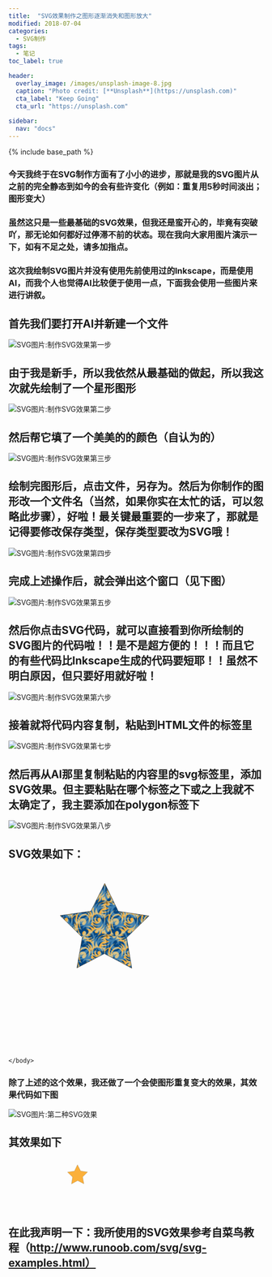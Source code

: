 ```yaml
---
title:  "SVG效果制作之图形逐渐消失和图形放大"
modified: 2018-07-04
categories: 
  - SVG制作
tags:
  - 笔记
toc_label: true

header:
  overlay_image: /images/unsplash-image-8.jpg
  caption: "Photo credit: [**Unsplash**](https://unsplash.com)"
  cta_label: "Keep Going"
  cta_url: "https://unsplash.com"
  
sidebar:
  nav: "docs"
---
```



{% include base_path %}

### 今天我终于在SVG制作方面有了小小的进步，那就是我的SVG图片从之前的完全静态到如今的会有些许变化（例如：重复用5秒时间淡出；图形变大）
### 虽然这只是一些最基础的SVG效果，但我还是蛮开心的，毕竟有突破吖，那无论如何都好过停滞不前的状态。现在我向大家用图片演示一下，如有不足之处，请多加指点。


### 这次我绘制SVG图片并没有使用先前使用过的Inkscape，而是使用AI，而我个人也觉得AI比较便于使用一点，下面我会使用一些图片来进行讲叙。


## 首先我们要打开AI并新建一个文件
![SVG图片:制作SVG效果第一步](https://gitee.com/NFUNM080/minimal-mistakes/raw/e6352437d33bd34186bda2a41e33f6a675db03e5/images/%E5%88%B6%E4%BD%9CSVG%E6%95%88%E6%9E%9C%E7%AC%AC%E4%B8%80%E6%AD%A5.svg)


## 由于我是新手，所以我依然从最基础的做起，所以我这次就先绘制了一个星形图形
![SVG图片:制作SVG效果第二步](https://gitee.com/NFUNM080/minimal-mistakes/raw/e6352437d33bd34186bda2a41e33f6a675db03e5/images/%E5%88%B6%E4%BD%9CSVG%E6%95%88%E6%9E%9C%E7%AC%AC%E4%BA%8C%E6%AD%A5.svg)


## 然后帮它填了一个美美的的颜色（自认为的）
![SVG图片:制作SVG效果第三步](https://gitee.com/NFUNM080/minimal-mistakes/raw/e6352437d33bd34186bda2a41e33f6a675db03e5/images/%E5%88%B6%E4%BD%9CSVG%E6%95%88%E6%9E%9C%E7%AC%AC%E4%B8%89%E6%AD%A5.svg)


## 绘制完图形后，点击文件，另存为。然后为你制作的图形改一个文件名（当然，如果你实在太忙的话，可以忽略此步骤），好啦！最关键最重要的一步来了，那就是记得要修改保存类型，保存类型要改为SVG哦！
![SVG图片:制作SVG效果第四步](https://gitee.com/NFUNM080/minimal-mistakes/raw/e6352437d33bd34186bda2a41e33f6a675db03e5/images/%E5%88%B6%E4%BD%9CSVG%E6%95%88%E6%9E%9C%E7%AC%AC%E5%9B%9B%E6%AD%A5.svg)


## 完成上述操作后，就会弹出这个窗口（见下图）
![SVG图片:制作SVG效果第五步](https://gitee.com/NFUNM080/minimal-mistakes/raw/e6352437d33bd34186bda2a41e33f6a675db03e5/images/%E5%88%B6%E4%BD%9CSVG%E6%95%88%E6%9E%9C%E7%AC%AC%E4%BA%94%E6%AD%A5.svg)

## 然后你点击SVG代码，就可以直接看到你所绘制的SVG图片的代码啦！！是不是超方便的！！！而且它的有些代码比Inkscape生成的代码要短耶！！虽然不明白原因，但只要好用就好啦！
![SVG图片:制作SVG效果第六步](https://gitee.com/NFUNM080/minimal-mistakes/raw/e6352437d33bd34186bda2a41e33f6a675db03e5/images/%E5%88%B6%E4%BD%9CSVG%E6%95%88%E6%9E%9C%E7%AC%AC%E5%85%AD%E6%AD%A5.svg)

## 接着就将代码内容复制，粘贴到HTML文件的<body>标签里
![SVG图片:制作SVG效果第七步](https://gitee.com/NFUNM080/minimal-mistakes/raw/e6352437d33bd34186bda2a41e33f6a675db03e5/images/%E5%88%B6%E4%BD%9CSVG%E6%95%88%E6%9E%9C%E7%AC%AC%E4%B8%83%E6%AD%A5.svg)

## 然后再从AI那里复制粘贴的内容里的svg标签里，添加SVG效果。但主要粘贴在哪个标签之下或之上我就不太确定了，我主要添加在polygon标签下
![SVG图片:制作SVG效果第八步](https://gitee.com/NFUNM080/minimal-mistakes/raw/8c0c495c14e45b45edc6769c57d20c05c5934b6b/images/%E5%88%B6%E4%BD%9CSVG%E6%95%88%E6%9E%9C%E7%AC%AC%E5%85%AB%E6%AD%A5.svg)

## SVG效果如下：

<html>
	<head>
		<meta charset="{CHARSET}">
		<title></title>
	</head>
	<body>
		<?xml version="1.0" encoding="utf-8"?>
<!-- Generator: Adobe Illustrator 22.0.0, SVG Export Plug-In . SVG Version: 6.00 Build 0)  -->
<svg version="1.1" id="图层_1" xmlns="http://www.w3.org/2000/svg" xmlns:xlink="http://www.w3.org/1999/xlink" x="0px" y="0px"
	 viewBox="0 0 841.9 595.3" style="enable-background:new 0 0 841.9 595.3;" xml:space="preserve">
<style type="text/css">
	.st0{fill:none;}
	.st1{fill:#00427E;}
	.st2{opacity:0.4;fill:#9DDCF9;}
	.st3{fill:url(#摇摆);stroke:#000000;stroke-miterlimit:10;}
</style>
<pattern  width="108.3" height="109.6" patternUnits="userSpaceOnUse" id="摇摆" viewBox="47.6 -219.3 108.3 109.6" style="overflow:visible;">
	<g>
		<rect x="47.6" y="-219.3" class="st0" width="108.3" height="109.6"/>
		<g>
			<path class="st1" d="M135-74.9c0-0.1,0.1-0.2,0.2-0.2c12.9-0.1,24.8-3.3,34-11.5c-8,5.6-22.9,7.5-31.5,3.6
				c-0.1,0-0.2-0.2-0.1-0.3c0-0.1,0.1-0.2,0.3-0.2c10.7,0.3,19.3-3,26-9c-6.9-0.4-12.6-4.7-12.6-9.8c0-0.1,0.1-0.2,0.2-0.2
				c0.1,0,0.2,0,0.3,0.1c1.1,2.5,4.7,3.8,8.6,2.9c4.2-1,7-4.2,6.3-7.2c-0.5-2-2.4-3.4-5-3.8c-0.1,0-0.2-0.1-0.2-0.3
				c0-0.1,0.1-0.2,0.2-0.2c1.1-0.1,2.2-0.1,3.3,0c6.5,0.6,11.5,4.6,11.9,9.2c4.7-0.5,8.9-3.2,10.4-6.8c0-0.1,0.2-0.2,0.3-0.2
				c0.1,0,0.2,0.1,0.2,0.2c0.4,4.8-1.3,7.8-5,10.9c5.4-2.1,11.4-2.2,17.3,0.5c0.1,0,0.2,0.2,0.1,0.3c0,0.1-0.1,0.2-0.2,0.2
				c-4.9,0.2-8.4,1.8-11.7,5.1c18.3-5.1,33.1,6.2,28,23.1c0,0.1-0.1,0.2-0.3,0.2c-0.1,0-0.2-0.1-0.2-0.2
				c-0.9-9.7-7.7-16.1-17.9-17.1c5.4,2.1,11,7,11.6,15.5c0,0.1-0.1,0.2-0.2,0.3c-0.1,0-0.2,0-0.3-0.1c-2.8-6.2-8.3-9.3-14.2-9.8
				c6.3,2.6,10.4,8.6,11.6,16.4c0,0.1-0.1,0.2-0.2,0.3c-0.1,0-0.2,0-0.3-0.1c-3.9-7.6-12.2-12.8-22.4-8.8
				c-10.6,4.1-15.3,16.4-16.3,25c0,0.1-0.1,0.2-0.2,0.2c-0.1,0-0.2-0.1-0.3-0.2c-3.7-15.7,3.6-31.9,16.6-38.8
				c-7.1,2-13.4,6.3-17,13.4c-8.3,1-14,3.9-16.9,9.2c-0.1,0.1-0.2,0.2-0.3,0.1c-0.1,0-0.2-0.1-0.2-0.3c0.2-2.1,0.9-6.3,4.1-8.3
				c-7,0-12.5-0.9-17.8-3C135.1-74.7,135-74.8,135-74.9z M164.5-21.5c-0.1-0.1-0.2-0.1-0.3,0c-0.1,0.1-0.1,0.2,0,0.3
				c1.6,2.8,0.1,6.8-3.1,6.8c-5.7,0-8.5-10.8-7.6-20.6c2.2,5.8,4,8.1,7.3,10.8c0.1,0.1,0.2,0.1,0.3,0c0.1-0.1,0.1-0.2,0.1-0.3
				c-4.9-9.1-5.9-16.1-5.9-24.1c1.5,6,3.2,9.3,8.1,14.4c0.1,0.1,0.2,0.1,0.3,0c0.1-0.1,0.1-0.2,0.1-0.3c-5.3-11.6-4.9-24.4-0.9-34.3
				c0-0.1,0-0.2-0.1-0.3c-0.1-0.1-0.2-0.1-0.3,0c-5.2,2.6-8.3,4.2-12.8,10.4c1.4,7.4,0.2,11-3.2,17.2c3.9-9.9,1.8-23.9-8.2-29.6
				c-0.1-0.1-0.2,0-0.3,0.1c-0.1,0.1-0.1,0.2,0,0.3c3.8,4,6.5,10.6,4.2,17.9c1.5-10.4-7.6-19.1-17.8-19.1c-9.6,0-16.2,7.5-15.6,14.9
				c0.5,7.4,5.4,11,9.7,12.5c0.1,0,0.2,0,0.3-0.1c0.1-0.1,0-0.2,0-0.3c-5.6-5.7-6.4-16.5,3.6-19.8c-5.9,5.1-3.7,16.8,5.7,17.7
				c0.1,0,0.2-0.1,0.3-0.2c0-0.1,0-0.2-0.1-0.3c-2-1.3-3.7-3.8-3.7-6.6c0-4.7,3.4-6.5,5.7-6.5c3.4,0,6.3,3.3,6.3,8.2
				c0,5.8-5.3,10.7-12,11.4c-6.6,0.7-12.8-2.2-15.8-6.5c-0.1-0.1-0.2-0.1-0.3-0.1s-0.2,0.2-0.1,0.3c3,11.7,16.8,16.9,26.9,9.5
				c-6.6,7.5-17,7.6-25.7-0.1c-0.1-0.1-0.2-0.1-0.3,0c-0.1,0.1-0.1,0.2-0.1,0.3c2.7,5.4,9.3,11.8,18.6,10.9
				c8.6-0.9,13.5-9,14.5-15.7c0.6,8.5-1.4,14.5-8.8,20.1c-0.1,0.1-0.1,0.2-0.1,0.3c0.1,0.1,0.2,0.2,0.3,0.1c6.8-2,12.2-5.4,15-12.5
				c0,6.2-2.1,12.4-7.5,16.5c-0.1,0.1-0.1,0.2-0.1,0.3s0.2,0.2,0.3,0.1c3.5-1,6.2-2.5,8.1-5.2c1.3,11.1,6.5,17.7,12.5,17.7
				c4.1,0,7.2-3,7.2-7.9C169.3-15.3,167.8-19.3,164.5-21.5z M263.7-113.1c-3.2-3.9-9.5-5.4-16.4-4c0.5-4.3-0.3-8.8-1.6-11.5
				c-0.1-0.1-0.2-0.2-0.3-0.1c-0.1,0-0.2,0.1-0.2,0.3c0.4,8.8-4.6,15.8-13.4,18.9c6.9-4.8,8.9-14.2,5.6-19.1
				c-0.1-0.1-0.2-0.1-0.3-0.1c-0.1,0-0.2,0.2-0.2,0.3c0.4,2.1-0.6,4.7-2.7,6.7c-2.9,2.8-6.8,3.5-8.8,1.4c-2-2-1.2-5.9,1.7-8.8
				c1.1-1,2.3-1.8,3.4-2.2c0.1,0,0.2-0.2,0.2-0.3c0-0.1-0.1-0.2-0.2-0.2c-6.4-0.6-10.8,3.3-13.5,7.9c-2.8,4.7-7.6,8.4-13.2,7.7
				c-0.1,0-0.2,0.1-0.3,0.2c0,0.1,0,0.2,0.1,0.3c2.8,1.7,5.9,2.4,9.9,1.1c-5.8,4.9-14,7.7-21.8,5.2c-0.1,0-0.2,0-0.3,0.1
				c-0.1,0.1-0.1,0.2,0,0.3c5.9,6.6,17.7,6.7,25.1,1.4c-3,4.3-7.1,7.5-14.3,8.5c-0.1,0-0.2,0.1-0.2,0.2c0,0.1,0.1,0.2,0.2,0.3
				c8.3,3.1,16.6,0,23.4-8.2c-3,6.4-7.9,11.5-14.8,14c-0.1,0-0.2,0.2-0.2,0.3c0,0.1,0.1,0.2,0.2,0.2c3.9,0.1,7.5-0.9,12.3-3.6
				c-3.5,5.7-2.7,15.6,2.4,22.3c0.1,0.1,0.2,0.1,0.3,0.1c0.1,0,0.2-0.2,0.1-0.3c-1.2-7.2,1.3-15.3,5.6-19.6
				c-2.2,7.6,0,14.6,5.9,19.6c0.1,0.1,0.2,0.1,0.3,0c0.1,0,0.1-0.1,0.2-0.2c1.2-9.4,11.8-19,20.6-19.8c0.1,0,0.2-0.1,0.2-0.2
				c0-0.1-0.1-0.2-0.2-0.3c-4.3-1-8.7-0.5-12.4,1c2.7-2.9,5.9-5.1,9.6-6.2c0.1,0,0.2-0.2,0.2-0.3c0-0.1-0.1-0.2-0.2-0.2
				c-4.5-0.3-8.9,1-12.7,3.5c4.4-6.6,11-11.5,19.4-13.5c0.1,0,0.2-0.1,0.2-0.3c0-0.1-0.1-0.2-0.2-0.2c-11.9-1.3-21.7,3.3-28.2,11.9
				c1.6-4.9,6.4-9.8,12.9-12.6c5.8-2.5,11.8-2.9,16.4-1.5c0.1,0,0.2,0,0.3-0.1C263.8-112.9,263.8-113,263.7-113.1z M210.8-37.5
				c4.8-10.5,4.5-18.7,0.6-29.1c0-0.1-0.2-0.2-0.3-0.2c-0.1,0-0.2,0.1-0.2,0.3c0.6,12.6-2.8,21.7-10.3,27.8
				c8.3-9.9,4.4-29.6-8.8-29.6c-9.6,0-17.5,8-19.5,17.5c0,0.1,0,0.2,0.2,0.3c0.1,0,0.2,0,0.3-0.1c2.8-4.8,7.4-7.9,12.5-7.9
				c8.1,0,10.5,6.5,10.5,11c0,6.2-4.9,11.3-8.7,11.3c-3.4,0-5-2.8-5-4.9c0-3.9,3-7.2,6.4-8.2c0.1,0,0.2-0.2,0.2-0.3
				c0-0.1-0.1-0.2-0.3-0.2c-4.1,0-7.6,1.9-9.6,5.6c-0.3-2.9-0.3-4.7,0.6-7.7c0-0.1,0-0.2-0.1-0.3c-0.1-0.1-0.2,0-0.3,0.1
				c-7.4,9.4-3.8,25.6,2,32.4c-5.5-4-10.4-12.6-10.3-24.4c0-0.1-0.1-0.2-0.2-0.3c-0.1,0-0.2,0-0.3,0.2c-4.1,10.3-1.9,29.2,9.3,39.9
				c-2.9,0.4-5.9,0.3-9.1-0.7c-0.1,0-0.2,0-0.3,0.1c-0.1,0.1,0,0.2,0.1,0.3c4.1,3.5,9.8,4.5,15.3,4.5c-4.7-5.5-3.1-16.6,4.4-16.6
				c5.3,0,7.8,8.3,3.6,12.8c-0.1,0.1-0.1,0.2,0,0.3c0.1,0.1,0.2,0.1,0.3,0.1c4.8-1.7,9.9-5.8,9.9-11c0-5-4.8-9.4-11.8-9.1
				c8.8-2.5,18.1,0.3,22.9,6.3c0.1,0.1,0.2,0.1,0.3,0.1c0.1-0.1,0.2-0.2,0.1-0.3c-2.8-10.7-12-15.2-23.4-13.7
				c9.3-3.8,23.3-0.5,29.4,7.3c0.1,0.1,0.2,0.1,0.3,0.1c0.1-0.1,0.2-0.2,0.1-0.3C220.1-30.6,216.6-35.6,210.8-37.5z"/>
			<path class="st2" d="M237.2-56.8c0,0.1-0.1,0.2-0.2,0.2c-12.9,0.1-24.8,3.3-34,11.5c8-5.6,22.9-7.5,31.5-3.6
				c0.1,0.1,0.2,0.2,0.1,0.3c0,0.1-0.1,0.2-0.3,0.2c-10.7-0.3-19.3,3-26,9c6.9,0.4,12.6,4.7,12.6,9.8c0,0.1-0.1,0.2-0.2,0.2
				c-0.1,0-0.2,0-0.3-0.1c-1.1-2.5-4.7-3.8-8.6-2.9c-4.2,1-7,4.2-6.3,7.2c0.5,2,2.4,3.4,5,3.8c0.1,0,0.2,0.1,0.2,0.3
				c0,0.1-0.1,0.2-0.2,0.2c-1.1,0.1-2.2,0.1-3.3,0c-6.5-0.6-11.5-4.6-11.9-9.2c-4.7,0.5-8.9,3.2-10.4,6.8c0,0.1-0.2,0.2-0.3,0.2
				c-0.1,0-0.2-0.1-0.2-0.2c-0.4-4.8,1.3-7.8,5-10.9c-5.4,2.1-11.4,2.2-17.3-0.5c-0.1-0.1-0.2-0.2-0.1-0.3c0-0.1,0.1-0.2,0.2-0.2
				c4.9-0.2,8.4-1.8,11.7-5.1c-18.3,5.1-33.1-6.2-28-23.1c0-0.1,0.1-0.2,0.3-0.2c0.1,0,0.2,0.1,0.2,0.2c0.9,9.7,7.7,16.1,17.9,17.1
				c-5.4-2.1-11-7-11.6-15.5c0-0.1,0.1-0.2,0.2-0.3c0.1,0,0.2,0,0.3,0.1c2.8,6.2,8.3,9.3,14.2,9.8c-6.3-2.6-10.4-8.6-11.6-16.4
				c0-0.1,0.1-0.2,0.2-0.3c0.1,0,0.2,0,0.3,0.1c3.9,7.6,12.2,12.8,22.4,8.8c10.6-4.1,15.3-16.4,16.3-25c0-0.1,0.1-0.2,0.2-0.2
				c0.1,0,0.2,0.1,0.3,0.2c3.7,15.7-3.6,31.9-16.6,38.8c7.1-2,13.4-6.3,17-13.4c8.3-1,14-3.9,16.9-9.2c0.1-0.1,0.2-0.2,0.3-0.1
				c0.1,0,0.2,0.1,0.2,0.3c-0.2,2.1-0.9,6.3-4.1,8.3c7,0,12.5,0.9,17.8,3C237.2-57,237.3-56.9,237.2-56.8z M207.7-110.3
				c0.1,0.1,0.2,0.1,0.3,0c0.1-0.1,0.1-0.2,0-0.3c-1.6-2.8-0.1-6.8,3.1-6.8c5.7,0,8.5,10.8,7.6,20.6c-2.2-5.8-4-8.1-7.3-10.8
				c-0.1-0.1-0.2-0.1-0.3,0c-0.1,0.1-0.1,0.2-0.1,0.3c4.9,9.1,5.9,16.1,5.9,24.1c-1.5-6-3.2-9.3-8.1-14.4c-0.1-0.1-0.2-0.1-0.3,0
				c-0.1,0.1-0.1,0.2-0.1,0.3c5.3,11.6,4.9,24.4,0.9,34.3c0,0.1,0,0.2,0.1,0.3c0.1,0.1,0.2,0.1,0.3,0c5.2-2.6,8.3-4.2,12.8-10.4
				c-1.4-7.4-0.2-11,3.2-17.2c-3.9,9.9-1.8,23.9,8.2,29.6c0.1,0.1,0.2,0,0.3-0.1c0.1-0.1,0.1-0.2,0-0.3c-3.8-4-6.5-10.6-4.2-17.9
				c-1.5,10.4,7.6,19.1,17.8,19.1c9.6,0,16.2-7.5,15.6-14.9c-0.5-7.4-5.4-11-9.7-12.5c-0.1,0-0.2,0-0.3,0.1c-0.1,0.1-0.1,0.2,0,0.3
				c5.6,5.7,6.4,16.5-3.6,19.8c5.9-5.1,3.7-16.8-5.7-17.7c-0.1,0-0.2,0.1-0.3,0.2c0,0.1,0,0.2,0.1,0.3c2,1.3,3.7,3.8,3.7,6.6
				c0,4.7-3.4,6.5-5.7,6.5c-3.4,0-6.3-3.3-6.3-8.2c0-5.8,5.3-10.7,12-11.4c6.6-0.7,12.8,2.2,15.8,6.5c0.1,0.1,0.2,0.1,0.3,0.1
				c0.1-0.1,0.2-0.2,0.1-0.3c-3-11.7-16.8-16.9-26.9-9.5c6.6-7.5,17-7.6,25.7,0.1c0.1,0.1,0.2,0.1,0.3,0c0.1-0.1,0.1-0.2,0.1-0.3
				c-2.7-5.4-9.3-11.8-18.6-10.9c-8.6,0.9-13.5,9-14.5,15.7c-0.6-8.5,1.4-14.5,8.8-20.1c0.1-0.1,0.1-0.2,0.1-0.3
				c-0.1-0.1-0.2-0.2-0.3-0.1c-6.8,2-12.2,5.4-15,12.5c0-6.2,2.1-12.4,7.5-16.5c0.1-0.1,0.1-0.2,0.1-0.3c-0.1-0.1-0.2-0.2-0.3-0.1
				c-3.5,1-6.2,2.5-8.1,5.2c-1.3-11.1-6.5-17.7-12.5-17.7c-4.1,0-7.2,3-7.2,7.9C202.9-116.5,204.4-112.5,207.7-110.3z M108.5-18.7
				c3.2,3.9,9.5,5.4,16.4,4c-0.5,4.3,0.3,8.8,1.6,11.5c0.1,0.1,0.2,0.2,0.3,0.1c0.1,0,0.2-0.1,0.2-0.3c-0.4-8.8,4.6-15.8,13.4-18.9
				c-6.9,4.8-8.9,14.2-5.6,19.1c0.1,0.1,0.2,0.1,0.3,0.1c0.1,0,0.2-0.2,0.2-0.3c-0.4-2.1,0.6-4.7,2.7-6.7c2.9-2.8,6.8-3.5,8.8-1.4
				c2,2,1.2,5.9-1.7,8.8c-1.1,1-2.3,1.8-3.4,2.2c-0.1,0-0.2,0.2-0.2,0.3c0,0.1,0.1,0.2,0.2,0.2c6.4,0.6,10.8-3.3,13.5-7.9
				c2.8-4.7,7.6-8.4,13.2-7.7c0.1,0,0.2-0.1,0.3-0.2c0-0.1,0-0.2-0.1-0.3c-2.8-1.7-5.9-2.4-9.9-1.1c5.8-4.9,14-7.7,21.8-5.2
				c0.1,0,0.2,0,0.3-0.1c0.1-0.1,0.1-0.2,0-0.3c-5.9-6.6-17.7-6.7-25.1-1.4c3-4.3,7.1-7.5,14.3-8.5c0.1,0,0.2-0.1,0.2-0.2
				c0-0.1-0.1-0.2-0.2-0.3c-8.3-3.1-16.6,0-23.4,8.2c3-6.4,7.9-11.5,14.8-14c0.1,0,0.2-0.2,0.2-0.3c0-0.1-0.1-0.2-0.2-0.2
				c-3.9-0.1-7.5,0.9-12.3,3.6c3.5-5.7,2.7-15.6-2.4-22.3c-0.1-0.1-0.2-0.1-0.3-0.1c-0.1,0-0.2,0.2-0.1,0.3
				c1.2,7.2-1.3,15.3-5.6,19.6c2.2-7.6,0-14.6-5.9-19.6c-0.1-0.1-0.2-0.1-0.3,0c-0.1,0-0.1,0.1-0.2,0.2c-1.2,9.4-11.8,19-20.6,19.8
				c-0.1,0-0.2,0.1-0.2,0.2c0,0.1,0.1,0.2,0.2,0.3c4.3,1,8.7,0.5,12.4-1c-2.7,2.9-5.9,5.1-9.6,6.2c-0.1,0-0.2,0.2-0.2,0.3
				c0,0.1,0.1,0.2,0.2,0.2c4.5,0.3,8.9-1,12.7-3.5c-4.4,6.6-11,11.5-19.4,13.5c-0.1,0-0.2,0.1-0.2,0.3c0,0.1,0.1,0.2,0.2,0.2
				c11.9,1.3,21.7-3.3,28.2-11.9c-1.6,4.9-6.4,9.8-12.9,12.6c-5.8,2.5-11.8,2.9-16.4,1.5c-0.1,0-0.2,0-0.3,0.1
				C108.4-18.9,108.4-18.7,108.5-18.7z M161.4-94.2c-4.8,10.5-4.5,18.7-0.6,29.1c0,0.1,0.2,0.2,0.3,0.2c0.1,0,0.2-0.1,0.2-0.3
				c-0.6-12.6,2.8-21.7,10.3-27.8c-8.3,9.9-4.4,29.6,8.8,29.6c9.6,0,17.5-8,19.5-17.5c0-0.1,0-0.2-0.2-0.3c-0.1,0-0.2,0-0.3,0.1
				c-2.8,4.8-7.4,7.9-12.5,7.9c-8.1,0-10.5-6.5-10.5-11c0-6.2,4.9-11.3,8.7-11.3c3.4,0,5,2.8,5,4.9c0,3.9-3,7.2-6.4,8.2
				c-0.1,0-0.2,0.2-0.2,0.3c0,0.1,0.1,0.2,0.3,0.2c4.1,0,7.6-1.9,9.6-5.6c0.3,2.9,0.3,4.7-0.6,7.7c0,0.1,0,0.2,0.1,0.3
				c0.1,0.1,0.2,0,0.3-0.1c7.4-9.4,3.8-25.6-2-32.4c5.5,4,10.4,12.6,10.3,24.4c0,0.1,0.1,0.2,0.2,0.3c0.1,0,0.2,0,0.3-0.2
				c4.1-10.3,1.9-29.2-9.3-39.9c2.9-0.4,5.9-0.3,9.1,0.7c0.1,0,0.2,0,0.3-0.1c0.1-0.1,0-0.2-0.1-0.3c-4.1-3.5-9.8-4.5-15.3-4.5
				c4.7,5.5,3.1,16.6-4.4,16.6c-5.4,0-7.8-8.3-3.6-12.8c0.1-0.1,0.1-0.2,0-0.3c-0.1-0.1-0.2-0.1-0.3-0.1c-4.8,1.7-9.9,5.8-9.9,11
				c0,5,4.8,9.4,11.8,9.1c-8.8,2.5-18.1-0.3-22.9-6.3c-0.1-0.1-0.2-0.1-0.3-0.1c-0.1,0.1-0.2,0.2-0.1,0.3
				c2.8,10.7,12,15.2,23.4,13.7c-9.3,3.8-23.3,0.5-29.4-7.3c-0.1-0.1-0.2-0.1-0.3-0.1c-0.1,0-0.2,0.2-0.1,0.3
				C152.2-101.1,155.7-96.2,161.4-94.2z"/>
		</g>
		<g>
			<path class="st1" d="M26.7-74.9c0-0.1,0.1-0.2,0.2-0.2c12.9-0.1,24.8-3.3,34-11.5c-8,5.6-22.9,7.5-31.5,3.6
				c-0.1,0-0.2-0.2-0.1-0.3c0-0.1,0.1-0.2,0.3-0.2c10.7,0.3,19.3-3,26-9c-6.9-0.4-12.6-4.7-12.6-9.8c0-0.1,0.1-0.2,0.2-0.2
				c0.1,0,0.2,0,0.3,0.1c1.1,2.5,4.7,3.8,8.6,2.9c4.2-1,7-4.2,6.3-7.2c-0.5-2-2.4-3.4-5-3.8c-0.1,0-0.2-0.1-0.2-0.3
				c0-0.1,0.1-0.2,0.2-0.2c1.1-0.1,2.2-0.1,3.3,0c6.5,0.6,11.5,4.6,11.9,9.2c4.7-0.5,8.9-3.2,10.4-6.8c0-0.1,0.2-0.2,0.3-0.2
				c0.1,0,0.2,0.1,0.2,0.2c0.4,4.8-1.3,7.8-5,10.9c5.4-2.1,11.4-2.2,17.3,0.5c0.1,0,0.2,0.2,0.1,0.3c0,0.1-0.1,0.2-0.2,0.2
				c-4.9,0.2-8.4,1.8-11.7,5.1c18.3-5.1,33.1,6.2,28,23.1c0,0.1-0.1,0.2-0.3,0.2c-0.1,0-0.2-0.1-0.2-0.2
				c-0.9-9.7-7.7-16.1-17.9-17.1c5.4,2.1,11,7,11.6,15.5c0,0.1-0.1,0.2-0.2,0.3c-0.1,0-0.2,0-0.3-0.1c-2.8-6.2-8.3-9.3-14.2-9.8
				c6.3,2.6,10.4,8.6,11.6,16.4c0,0.1-0.1,0.2-0.2,0.3c-0.1,0-0.2,0-0.3-0.1c-3.9-7.6-12.2-12.8-22.4-8.8C64.5-68,59.8-55.7,58.8-47
				c0,0.1-0.1,0.2-0.2,0.2c-0.1,0-0.2-0.1-0.3-0.2c-3.7-15.7,3.6-31.9,16.6-38.8c-7.1,2-13.4,6.3-17,13.4c-8.3,1-14,3.9-16.9,9.2
				c-0.1,0.1-0.2,0.2-0.3,0.1c-0.1,0-0.2-0.1-0.2-0.3c0.2-2.1,0.9-6.3,4.1-8.3c-7,0-12.5-0.9-17.8-3C26.7-74.7,26.7-74.8,26.7-74.9z
				 M56.2-21.5c-0.1-0.1-0.2-0.1-0.3,0c-0.1,0.1-0.1,0.2,0,0.3c1.6,2.8,0.1,6.8-3.1,6.8c-5.7,0-8.5-10.8-7.6-20.6
				c2.2,5.8,4,8.1,7.3,10.8c0.1,0.1,0.2,0.1,0.3,0c0.1-0.1,0.1-0.2,0.1-0.3C48.1-33.5,47-40.5,47-48.5c1.5,6,3.2,9.3,8.1,14.4
				c0.1,0.1,0.2,0.1,0.3,0c0.1-0.1,0.1-0.2,0.1-0.3c-5.3-11.6-4.9-24.4-0.9-34.3c0-0.1,0-0.2-0.1-0.3c-0.1-0.1-0.2-0.1-0.3,0
				C49-66.5,46-64.8,41.5-58.6c1.4,7.4,0.2,11-3.2,17.2c3.9-9.9,1.8-23.9-8.2-29.6c-0.1-0.1-0.2,0-0.3,0.1c-0.1,0.1-0.1,0.2,0,0.3
				c3.8,4,6.5,10.6,4.2,17.9c1.5-10.4-7.6-19.1-17.8-19.1c-9.6,0-16.2,7.5-15.6,14.9c0.5,7.4,5.4,11,9.7,12.5c0.1,0,0.2,0,0.3-0.1
				c0.1-0.1,0-0.2,0-0.3c-5.6-5.7-6.4-16.5,3.6-19.8c-5.9,5.1-3.7,16.8,5.7,17.7c0.1,0,0.2-0.1,0.3-0.2c0-0.1,0-0.2-0.1-0.3
				c-2-1.3-3.7-3.8-3.7-6.6c0-4.7,3.4-6.5,5.7-6.5c3.4,0,6.3,3.3,6.3,8.2c0,5.8-5.3,10.7-12,11.4C9.6-40,3.4-42.9,0.5-47.2
				c-0.1-0.1-0.2-0.1-0.3-0.1C0-47.3,0-47.1,0-47c3,11.7,16.8,16.9,26.9,9.5c-6.6,7.5-17,7.6-25.7-0.1c-0.1-0.1-0.2-0.1-0.3,0
				c-0.1,0.1-0.1,0.2-0.1,0.3c2.7,5.4,9.3,11.8,18.6,10.9c8.6-0.9,13.5-9,14.5-15.7c0.6,8.5-1.4,14.5-8.8,20.1
				c-0.1,0.1-0.1,0.2-0.1,0.3c0.1,0.1,0.2,0.2,0.3,0.1c6.8-2,12.2-5.4,15-12.5c0,6.2-2.1,12.4-7.5,16.5c-0.1,0.1-0.1,0.2-0.1,0.3
				c0.1,0.1,0.2,0.2,0.3,0.1c3.5-1,6.2-2.5,8.1-5.2c1.3,11.1,6.5,17.7,12.5,17.7c4.1,0,7.2-3,7.2-7.9C61-15.3,59.5-19.3,56.2-21.5z
				 M155.4-113.1c-3.2-3.9-9.5-5.4-16.4-4c0.5-4.3-0.3-8.8-1.6-11.5c-0.1-0.1-0.2-0.2-0.3-0.1c-0.1,0-0.2,0.1-0.2,0.3
				c0.4,8.8-4.6,15.8-13.4,18.9c6.9-4.8,8.9-14.2,5.6-19.1c-0.1-0.1-0.2-0.1-0.3-0.1c-0.1,0-0.2,0.2-0.2,0.3
				c0.4,2.1-0.6,4.7-2.7,6.7c-2.9,2.8-6.8,3.5-8.8,1.4c-2-2-1.2-5.9,1.7-8.8c1.1-1,2.3-1.8,3.4-2.2c0.1,0,0.2-0.2,0.2-0.3
				c0-0.1-0.1-0.2-0.2-0.2c-6.4-0.6-10.8,3.3-13.5,7.9c-2.8,4.7-7.6,8.4-13.2,7.7c-0.1,0-0.2,0.1-0.3,0.2c0,0.1,0,0.2,0.1,0.3
				c2.8,1.7,5.9,2.4,9.9,1.1c-5.8,4.9-14,7.7-21.8,5.2c-0.1,0-0.2,0-0.3,0.1c-0.1,0.1-0.1,0.2,0,0.3c5.9,6.6,17.7,6.7,25.1,1.4
				c-3,4.3-7.1,7.5-14.3,8.5c-0.1,0-0.2,0.1-0.2,0.2c0,0.1,0.1,0.2,0.2,0.3c8.3,3.1,16.6,0,23.4-8.2c-3,6.4-7.9,11.5-14.8,14
				c-0.1,0-0.2,0.2-0.2,0.3c0,0.1,0.1,0.2,0.2,0.2c3.9,0.1,7.5-0.9,12.3-3.6c-3.5,5.7-2.7,15.6,2.4,22.3c0.1,0.1,0.2,0.1,0.3,0.1
				c0.1,0,0.2-0.2,0.1-0.3c-1.2-7.2,1.3-15.3,5.6-19.6c-2.2,7.6,0,14.6,5.9,19.6c0.1,0.1,0.2,0.1,0.3,0c0.1,0,0.1-0.1,0.2-0.2
				c1.2-9.4,11.8-19,20.6-19.8c0.1,0,0.2-0.1,0.2-0.2s-0.1-0.2-0.2-0.3c-4.3-1-8.7-0.5-12.4,1c2.7-2.9,5.9-5.1,9.6-6.2
				c0.1,0,0.2-0.2,0.2-0.3c0-0.1-0.1-0.2-0.2-0.2c-4.5-0.3-8.9,1-12.7,3.5c4.4-6.6,11-11.5,19.4-13.5c0.1,0,0.2-0.1,0.2-0.3
				c0-0.1-0.1-0.2-0.2-0.2c-11.9-1.3-21.7,3.3-28.2,11.9c1.6-4.9,6.4-9.8,12.9-12.6c5.8-2.5,11.8-2.9,16.4-1.5c0.1,0,0.2,0,0.3-0.1
				C155.5-112.9,155.5-113,155.4-113.1z M102.5-37.5c4.8-10.5,4.5-18.7,0.6-29.1c0-0.1-0.2-0.2-0.3-0.2c-0.1,0-0.2,0.1-0.2,0.3
				c0.6,12.6-2.8,21.7-10.3,27.8c8.2-9.9,4.4-29.6-8.8-29.6c-9.6,0-17.5,8-19.5,17.5c0,0.1,0,0.2,0.2,0.3c0.1,0,0.2,0,0.3-0.1
				c2.8-4.8,7.4-7.9,12.5-7.9c8.1,0,10.5,6.5,10.5,11c0,6.2-4.9,11.3-8.7,11.3c-3.4,0-5-2.8-5-4.9c0-3.9,3-7.2,6.4-8.2
				c0.1,0,0.2-0.2,0.2-0.3c0-0.1-0.1-0.2-0.3-0.2c-4.1,0-7.6,1.9-9.6,5.6c-0.3-2.9-0.3-4.7,0.6-7.7c0-0.1,0-0.2-0.1-0.3
				c-0.1-0.1-0.2,0-0.3,0.1c-7.4,9.4-3.8,25.6,2,32.4c-5.5-4-10.4-12.6-10.3-24.4c0-0.1-0.1-0.2-0.2-0.3c-0.1,0-0.2,0-0.3,0.2
				c-4.1,10.3-1.9,29.2,9.3,39.9c-2.9,0.4-5.9,0.3-9.1-0.7c-0.1,0-0.2,0-0.3,0.1c-0.1,0.1,0,0.2,0.1,0.3C65.8-1.1,71.5,0,77,0
				c-4.7-5.5-3.1-16.6,4.4-16.6c5.3,0,7.8,8.3,3.6,12.8c-0.1,0.1-0.1,0.2,0,0.3c0.1,0.1,0.2,0.1,0.3,0.1c4.8-1.7,9.9-5.8,9.9-11
				c0-5-4.8-9.4-11.8-9.1c8.8-2.5,18.1,0.3,22.9,6.3c0.1,0.1,0.2,0.1,0.3,0.1c0.1-0.1,0.2-0.2,0.1-0.3c-2.8-10.7-12-15.2-23.4-13.7
				c9.3-3.8,23.3-0.5,29.4,7.3c0.1,0.1,0.2,0.1,0.3,0.1c0.1-0.1,0.2-0.2,0.1-0.3C111.8-30.6,108.3-35.6,102.5-37.5z"/>
			<path class="st2" d="M128.9-56.8c0,0.1-0.1,0.2-0.2,0.2c-12.9,0.1-24.8,3.3-34,11.5c8-5.6,22.9-7.5,31.5-3.6
				c0.1,0.1,0.2,0.2,0.1,0.3c0,0.1-0.1,0.2-0.3,0.2c-10.7-0.3-19.3,3-26,9c6.9,0.4,12.6,4.7,12.6,9.8c0,0.1-0.1,0.2-0.2,0.2
				c-0.1,0-0.2,0-0.3-0.1c-1.1-2.5-4.7-3.8-8.6-2.9c-4.2,1-7,4.2-6.3,7.2c0.5,2,2.4,3.4,5,3.8c0.1,0,0.2,0.1,0.2,0.3
				c0,0.1-0.1,0.2-0.2,0.2c-1.1,0.1-2.2,0.1-3.3,0c-6.5-0.6-11.5-4.6-11.9-9.2c-4.7,0.5-8.9,3.2-10.4,6.8c0,0.1-0.2,0.2-0.3,0.2
				c-0.1,0-0.2-0.1-0.2-0.2c-0.4-4.8,1.3-7.8,5-10.9c-5.4,2.1-11.4,2.2-17.3-0.5c-0.1-0.1-0.2-0.2-0.1-0.3c0-0.1,0.1-0.2,0.2-0.2
				c4.9-0.2,8.4-1.8,11.7-5.1c-18.3,5.1-33.1-6.2-28-23.1c0-0.1,0.1-0.2,0.3-0.2c0.1,0,0.2,0.1,0.2,0.2C49.1-53.4,55.9-47,66-46.1
				c-5.4-2.1-11-7-11.6-15.5c0-0.1,0.1-0.2,0.2-0.3c0.1,0,0.2,0,0.3,0.1c2.8,6.2,8.3,9.3,14.2,9.8c-6.3-2.6-10.4-8.6-11.6-16.4
				c0-0.1,0.1-0.2,0.2-0.3c0.1,0,0.2,0,0.3,0.1c3.9,7.6,12.2,12.8,22.4,8.8c10.6-4.1,15.3-16.4,16.3-25c0-0.1,0.1-0.2,0.2-0.2
				c0.1,0,0.2,0.1,0.3,0.2c3.7,15.7-3.6,31.9-16.6,38.8c7.1-2,13.4-6.3,17-13.4c8.3-1,14-3.9,16.9-9.2c0.1-0.1,0.2-0.2,0.3-0.1
				c0.1,0,0.2,0.1,0.2,0.3c-0.2,2.1-0.9,6.3-4.1,8.3c7,0,12.5,0.9,17.8,3C128.8-57,128.9-56.9,128.9-56.8z M99.4-110.3
				c0.1,0.1,0.2,0.1,0.3,0c0.1-0.1,0.1-0.2,0-0.3c-1.6-2.8-0.1-6.8,3.1-6.8c5.7,0,8.5,10.8,7.6,20.6c-2.2-5.8-4-8.1-7.3-10.8
				c-0.1-0.1-0.2-0.1-0.3,0c-0.1,0.1-0.1,0.2-0.1,0.3c4.9,9.1,5.9,16.1,5.9,24.1c-1.5-6-3.2-9.3-8.1-14.4c-0.1-0.1-0.2-0.1-0.3,0
				c-0.1,0.1-0.1,0.2-0.1,0.3c5.3,11.6,4.9,24.4,0.9,34.3c0,0.1,0,0.2,0.1,0.3c0.1,0.1,0.2,0.1,0.3,0c5.2-2.6,8.3-4.2,12.8-10.4
				c-1.4-7.4-0.2-11,3.2-17.2c-3.9,9.9-1.8,23.9,8.2,29.6c0.1,0.1,0.2,0,0.3-0.1c0.1-0.1,0.1-0.2,0-0.3c-3.8-4-6.5-10.6-4.2-17.9
				c-1.5,10.4,7.6,19.1,17.8,19.1c9.6,0,16.2-7.5,15.6-14.9c-0.5-7.4-5.4-11-9.7-12.5c-0.1,0-0.2,0-0.3,0.1c-0.1,0.1-0.1,0.2,0,0.3
				c5.6,5.7,6.4,16.5-3.6,19.8c5.9-5.1,3.7-16.8-5.7-17.7c-0.1,0-0.2,0.1-0.3,0.2c0,0.1,0,0.2,0.1,0.3c2,1.3,3.7,3.8,3.7,6.6
				c0,4.7-3.4,6.5-5.7,6.5c-3.4,0-6.3-3.3-6.3-8.2c0-5.8,5.3-10.7,12-11.4c6.6-0.7,12.8,2.2,15.8,6.5c0.1,0.1,0.2,0.1,0.3,0.1
				c0.1-0.1,0.2-0.2,0.1-0.3c-3-11.7-16.8-16.9-26.9-9.5c6.6-7.5,17-7.6,25.7,0.1c0.1,0.1,0.2,0.1,0.3,0c0.1-0.1,0.1-0.2,0.1-0.3
				c-2.7-5.4-9.3-11.8-18.6-10.9c-8.6,0.9-13.5,9-14.5,15.7c-0.6-8.5,1.4-14.5,8.8-20.1c0.1-0.1,0.1-0.2,0.1-0.3
				c-0.1-0.1-0.2-0.2-0.3-0.1c-6.8,2-12.2,5.4-15,12.5c0-6.2,2.1-12.4,7.5-16.5c0.1-0.1,0.1-0.2,0.1-0.3c-0.1-0.1-0.2-0.2-0.3-0.1
				c-3.5,1-6.2,2.5-8.1,5.2c-1.3-11.1-6.5-17.7-12.5-17.7c-4.1,0-7.2,3-7.2,7.9C94.6-116.5,96.1-112.5,99.4-110.3z M0.2-18.7
				c3.2,3.9,9.5,5.4,16.4,4c-0.5,4.3,0.3,8.8,1.6,11.5C18.3-3.1,18.4-3,18.5-3c0.1,0,0.2-0.1,0.2-0.3c-0.4-8.8,4.6-15.8,13.4-18.9
				C25.2-17.5,23.2-8,26.5-3.2c0.1,0.1,0.2,0.1,0.3,0.1c0.1,0,0.2-0.2,0.2-0.3c-0.4-2.1,0.6-4.7,2.7-6.7c2.9-2.8,6.8-3.5,8.8-1.4
				c2,2,1.2,5.9-1.7,8.8c-1.1,1-2.3,1.8-3.4,2.2c-0.1,0-0.2,0.2-0.2,0.3c0,0.1,0.1,0.2,0.2,0.2c6.4,0.6,10.8-3.3,13.5-7.9
				c2.8-4.7,7.6-8.4,13.2-7.7c0.1,0,0.2-0.1,0.3-0.2c0-0.1,0-0.2-0.1-0.3c-2.8-1.7-5.9-2.4-9.9-1.1c5.8-4.9,14-7.7,21.8-5.2
				c0.1,0,0.2,0,0.3-0.1c0.1-0.1,0.1-0.2,0-0.3c-5.9-6.6-17.7-6.7-25.1-1.4c3-4.3,7.1-7.5,14.3-8.5c0.1,0,0.2-0.1,0.2-0.2
				c0-0.1-0.1-0.2-0.2-0.3c-8.3-3.1-16.6,0-23.4,8.2c3-6.4,7.9-11.5,14.8-14c0.1,0,0.2-0.2,0.2-0.3c0-0.1-0.1-0.2-0.2-0.2
				c-3.9-0.1-7.5,0.9-12.3,3.6c3.5-5.7,2.7-15.6-2.4-22.3c-0.1-0.1-0.2-0.1-0.3-0.1c-0.1,0-0.2,0.2-0.1,0.3
				c1.2,7.2-1.3,15.3-5.6,19.6c2.2-7.6,0-14.6-5.9-19.6c-0.1-0.1-0.2-0.1-0.3,0c-0.1,0-0.1,0.1-0.2,0.2c-1.2,9.4-11.8,19-20.6,19.8
				c-0.1,0-0.2,0.1-0.2,0.2c0,0.1,0.1,0.2,0.2,0.3c4.3,1,8.7,0.5,12.4-1c-2.7,2.9-5.9,5.1-9.6,6.2C8.1-32.2,8-32.1,8-32
				c0,0.1,0.1,0.2,0.2,0.2c4.5,0.3,8.9-1,12.7-3.5c-4.4,6.6-11,11.5-19.4,13.5c-0.1,0-0.2,0.1-0.2,0.3c0,0.1,0.1,0.2,0.2,0.2
				c11.9,1.3,21.7-3.3,28.2-11.9c-1.6,4.9-6.4,9.8-12.9,12.6C11-18,5-17.6,0.4-19.1c-0.1,0-0.2,0-0.3,0.1
				C0.1-18.9,0.1-18.7,0.2-18.7z M53.1-94.2c-4.8,10.5-4.5,18.7-0.6,29.1c0,0.1,0.2,0.2,0.3,0.2c0.1,0,0.2-0.1,0.2-0.3
				c-0.6-12.6,2.8-21.7,10.3-27.8c-8.3,9.9-4.4,29.6,8.8,29.6c9.6,0,17.5-8,19.5-17.5c0-0.1,0-0.2-0.2-0.3c-0.1,0-0.2,0-0.3,0.1
				c-2.8,4.8-7.4,7.9-12.5,7.9c-8.1,0-10.5-6.5-10.5-11c0-6.2,4.9-11.3,8.7-11.3c3.4,0,5,2.8,5,4.9c0,3.9-3,7.2-6.4,8.2
				c-0.1,0-0.2,0.2-0.2,0.3c0,0.1,0.1,0.2,0.3,0.2c4.1,0,7.6-1.9,9.6-5.6c0.3,2.9,0.3,4.7-0.6,7.7c0,0.1,0,0.2,0.1,0.3
				c0.1,0.1,0.2,0,0.3-0.1c7.4-9.4,3.8-25.6-2-32.4c5.5,4,10.4,12.6,10.3,24.4c0,0.1,0.1,0.2,0.2,0.3c0.1,0,0.2,0,0.3-0.2
				c4.1-10.3,1.9-29.2-9.3-39.9c2.9-0.4,5.9-0.3,9.1,0.7c0.1,0,0.2,0,0.3-0.1c0.1-0.1,0-0.2-0.1-0.3c-4.1-3.5-9.8-4.5-15.3-4.5
				c4.7,5.5,3.1,16.6-4.4,16.6c-5.4,0-7.8-8.3-3.6-12.8c0.1-0.1,0.1-0.2,0-0.3c-0.1-0.1-0.2-0.1-0.3-0.1c-4.8,1.7-9.9,5.8-9.9,11
				c0,5,4.8,9.4,11.8,9.1c-8.8,2.5-18.1-0.3-22.9-6.3c-0.1-0.1-0.2-0.1-0.3-0.1c-0.1,0.1-0.2,0.2-0.1,0.3
				c2.8,10.7,12,15.2,23.4,13.7c-9.3,3.8-23.3,0.5-29.4-7.3c-0.1-0.1-0.2-0.1-0.3-0.1c-0.1,0-0.2,0.2-0.1,0.3
				C43.8-101.1,47.3-96.2,53.1-94.2z"/>
		</g>
		<g>
			<path class="st1" d="M135-184.6c0-0.1,0.1-0.2,0.2-0.2c12.9-0.1,24.8-3.3,34-11.5c-8,5.6-22.9,7.5-31.5,3.6
				c-0.1,0-0.2-0.2-0.1-0.3c0-0.1,0.1-0.2,0.3-0.2c10.7,0.3,19.3-3,26-9c-6.9-0.4-12.6-4.7-12.6-9.8c0-0.1,0.1-0.2,0.2-0.2
				c0.1,0,0.2,0,0.3,0.1c1.1,2.5,4.7,3.8,8.6,2.9c4.2-1,7-4.2,6.3-7.2c-0.5-2-2.4-3.4-5-3.8c-0.1,0-0.2-0.1-0.2-0.3
				c0-0.1,0.1-0.2,0.2-0.2c1.1-0.1,2.2-0.1,3.3,0c6.5,0.6,11.5,4.6,11.9,9.2c4.7-0.5,8.9-3.2,10.4-6.8c0-0.1,0.2-0.2,0.3-0.2
				c0.1,0,0.2,0.1,0.2,0.2c0.4,4.8-1.3,7.8-5,10.9c5.4-2.1,11.4-2.2,17.3,0.5c0.1,0,0.2,0.2,0.1,0.3c0,0.1-0.1,0.2-0.2,0.2
				c-4.9,0.2-8.4,1.8-11.7,5.1c18.3-5.1,33.1,6.2,28,23.1c0,0.1-0.1,0.2-0.3,0.2c-0.1,0-0.2-0.1-0.2-0.2
				c-0.9-9.7-7.7-16.1-17.9-17.1c5.4,2.1,11,7,11.6,15.5c0,0.1-0.1,0.2-0.2,0.3c-0.1,0-0.2,0-0.3-0.1c-2.8-6.2-8.3-9.3-14.2-9.8
				c6.3,2.6,10.4,8.6,11.6,16.4c0,0.1-0.1,0.2-0.2,0.3c-0.1,0-0.2,0-0.3-0.1c-3.9-7.6-12.2-12.8-22.4-8.8
				c-10.6,4.1-15.3,16.4-16.3,25c0,0.1-0.1,0.2-0.2,0.2c-0.1,0-0.2-0.1-0.3-0.2c-3.7-15.7,3.6-31.9,16.6-38.8
				c-7.1,2-13.4,6.3-17,13.4c-8.3,1-14,3.9-16.9,9.2c-0.1,0.1-0.2,0.2-0.3,0.1c-0.1,0-0.2-0.1-0.2-0.3c0.2-2.1,0.9-6.3,4.1-8.3
				c-7,0-12.5-0.9-17.8-3C135.1-184.3,135-184.5,135-184.6z M164.5-131.1c-0.1-0.1-0.2-0.1-0.3,0c-0.1,0.1-0.1,0.2,0,0.3
				c1.6,2.8,0.1,6.8-3.1,6.8c-5.7,0-8.5-10.8-7.6-20.6c2.2,5.8,4,8.1,7.3,10.8c0.1,0.1,0.2,0.1,0.3,0c0.1-0.1,0.1-0.2,0.1-0.3
				c-4.9-9.1-5.9-16.1-5.9-24.1c1.5,6,3.2,9.3,8.1,14.4c0.1,0.1,0.2,0.1,0.3,0c0.1-0.1,0.1-0.2,0.1-0.3c-5.3-11.6-4.9-24.4-0.9-34.3
				c0-0.1,0-0.2-0.1-0.3c-0.1-0.1-0.2-0.1-0.3,0c-5.2,2.6-8.3,4.2-12.8,10.4c1.4,7.4,0.2,11-3.2,17.2c3.9-9.9,1.8-23.9-8.2-29.6
				c-0.1-0.1-0.2,0-0.3,0.1c-0.1,0.1-0.1,0.2,0,0.3c3.8,4,6.5,10.6,4.2,17.9c1.5-10.4-7.6-19.1-17.8-19.1c-9.6,0-16.2,7.5-15.6,14.9
				c0.5,7.4,5.4,11,9.7,12.5c0.1,0,0.2,0,0.3-0.1c0.1-0.1,0-0.2,0-0.3c-5.6-5.7-6.4-16.5,3.6-19.8c-5.9,5.1-3.7,16.8,5.7,17.7
				c0.1,0,0.2-0.1,0.3-0.2c0-0.1,0-0.2-0.1-0.3c-2-1.3-3.7-3.8-3.7-6.6c0-4.7,3.4-6.5,5.7-6.5c3.4,0,6.3,3.3,6.3,8.2
				c0,5.8-5.3,10.7-12,11.4c-6.6,0.7-12.8-2.2-15.8-6.5c-0.1-0.1-0.2-0.1-0.3-0.1c-0.1,0.1-0.2,0.2-0.1,0.3
				c3,11.7,16.8,16.9,26.9,9.5c-6.6,7.5-17,7.6-25.7-0.1c-0.1-0.1-0.2-0.1-0.3,0c-0.1,0.1-0.1,0.2-0.1,0.3
				c2.7,5.4,9.3,11.8,18.6,10.9c8.6-0.9,13.5-9,14.5-15.7c0.6,8.5-1.4,14.5-8.8,20.1c-0.1,0.1-0.1,0.2-0.1,0.3
				c0.1,0.1,0.2,0.2,0.3,0.1c6.8-2,12.2-5.4,15-12.5c0,6.2-2.1,12.4-7.5,16.5c-0.1,0.1-0.1,0.2-0.1,0.3s0.2,0.2,0.3,0.1
				c3.5-1,6.2-2.5,8.1-5.2c1.3,11.1,6.5,17.7,12.5,17.7c4.1,0,7.2-3,7.2-7.9C169.3-124.9,167.8-128.9,164.5-131.1z M263.7-222.7
				c-3.2-3.9-9.5-5.4-16.4-4c0.5-4.3-0.3-8.8-1.6-11.5c-0.1-0.1-0.2-0.2-0.3-0.1c-0.1,0-0.2,0.1-0.2,0.3c0.4,8.8-4.6,15.8-13.4,18.9
				c6.9-4.8,8.9-14.2,5.6-19.1c-0.1-0.1-0.2-0.1-0.3-0.1c-0.1,0-0.2,0.2-0.2,0.3c0.4,2.1-0.6,4.7-2.7,6.7c-2.9,2.8-6.8,3.5-8.8,1.4
				c-2-2-1.2-5.9,1.7-8.8c1.1-1,2.3-1.8,3.4-2.2c0.1,0,0.2-0.2,0.2-0.3c0-0.1-0.1-0.2-0.2-0.2c-6.4-0.6-10.8,3.3-13.5,7.9
				c-2.8,4.7-7.6,8.4-13.2,7.7c-0.1,0-0.2,0.1-0.3,0.2c0,0.1,0,0.2,0.1,0.3c2.8,1.7,5.9,2.4,9.9,1.1c-5.8,4.9-14,7.7-21.8,5.2
				c-0.1,0-0.2,0-0.3,0.1c-0.1,0.1-0.1,0.2,0,0.3c5.9,6.6,17.7,6.7,25.1,1.4c-3,4.3-7.1,7.5-14.3,8.5c-0.1,0-0.2,0.1-0.2,0.2
				c0,0.1,0.1,0.2,0.2,0.3c8.3,3.1,16.6,0,23.4-8.2c-3,6.4-7.9,11.5-14.8,14c-0.1,0-0.2,0.2-0.2,0.3c0,0.1,0.1,0.2,0.2,0.2
				c3.9,0.1,7.5-0.9,12.3-3.6c-3.5,5.7-2.7,15.6,2.4,22.3c0.1,0.1,0.2,0.1,0.3,0.1c0.1,0,0.2-0.2,0.1-0.3
				c-1.2-7.2,1.3-15.3,5.6-19.6c-2.2,7.6,0,14.6,5.9,19.6c0.1,0.1,0.2,0.1,0.3,0c0.1,0,0.1-0.1,0.2-0.2c1.2-9.4,11.8-19,20.6-19.8
				c0.1,0,0.2-0.1,0.2-0.2c0-0.1-0.1-0.2-0.2-0.3c-4.3-1-8.7-0.5-12.4,1c2.7-2.9,5.9-5.1,9.6-6.2c0.1,0,0.2-0.2,0.2-0.3
				c0-0.1-0.1-0.2-0.2-0.2c-4.5-0.3-8.9,1-12.7,3.5c4.4-6.6,11-11.5,19.4-13.5c0.1,0,0.2-0.1,0.2-0.3c0-0.1-0.1-0.2-0.2-0.2
				c-11.9-1.3-21.7,3.3-28.2,11.9c1.6-4.9,6.4-9.8,12.9-12.6c5.8-2.5,11.8-2.9,16.4-1.5c0.1,0,0.2,0,0.3-0.1
				C263.8-222.5,263.8-222.6,263.7-222.7z M210.8-147.2c4.8-10.5,4.5-18.7,0.6-29.1c0-0.1-0.2-0.2-0.3-0.2c-0.1,0-0.2,0.1-0.2,0.3
				c0.6,12.6-2.8,21.7-10.3,27.8c8.3-9.9,4.4-29.6-8.8-29.6c-9.6,0-17.5,8-19.5,17.5c0,0.1,0,0.2,0.2,0.3c0.1,0,0.2,0,0.3-0.1
				c2.8-4.8,7.4-7.9,12.5-7.9c8.1,0,10.5,6.5,10.5,11c0,6.2-4.9,11.3-8.7,11.3c-3.4,0-5-2.8-5-4.9c0-3.9,3-7.2,6.4-8.2
				c0.1,0,0.2-0.2,0.2-0.3c0-0.1-0.1-0.2-0.3-0.2c-4.1,0-7.6,1.9-9.6,5.6c-0.3-2.9-0.3-4.7,0.6-7.7c0-0.1,0-0.2-0.1-0.3
				c-0.1-0.1-0.2,0-0.3,0.1c-7.4,9.4-3.8,25.6,2,32.4c-5.5-4-10.4-12.6-10.3-24.4c0-0.1-0.1-0.2-0.2-0.3c-0.1,0-0.2,0-0.3,0.2
				c-4.1,10.3-1.9,29.2,9.3,39.9c-2.9,0.4-5.9,0.3-9.1-0.7c-0.1,0-0.2,0-0.3,0.1c-0.1,0.1,0,0.2,0.1,0.3c4.1,3.5,9.8,4.5,15.3,4.5
				c-4.7-5.5-3.1-16.6,4.4-16.6c5.3,0,7.8,8.3,3.6,12.8c-0.1,0.1-0.1,0.2,0,0.3c0.1,0.1,0.2,0.1,0.3,0.1c4.8-1.7,9.9-5.8,9.9-11
				c0-5-4.8-9.4-11.8-9.1c8.8-2.5,18.1,0.3,22.9,6.3c0.1,0.1,0.2,0.1,0.3,0.1c0.1-0.1,0.2-0.2,0.1-0.3c-2.8-10.7-12-15.2-23.4-13.7
				c9.3-3.8,23.3-0.5,29.4,7.3c0.1,0.1,0.2,0.1,0.3,0.1c0.1-0.1,0.2-0.2,0.1-0.3C220.1-140.3,216.6-145.2,210.8-147.2z"/>
			<path class="st2" d="M237.2-166.5c0,0.1-0.1,0.2-0.2,0.2c-12.9,0.1-24.8,3.3-34,11.5c8-5.6,22.9-7.5,31.5-3.6
				c0.1,0.1,0.2,0.2,0.1,0.3c0,0.1-0.1,0.2-0.3,0.2c-10.7-0.3-19.3,3-26,9c6.9,0.4,12.6,4.7,12.6,9.8c0,0.1-0.1,0.2-0.2,0.2
				c-0.1,0-0.2,0-0.3-0.1c-1.1-2.5-4.7-3.8-8.6-2.9c-4.2,1-7,4.2-6.3,7.2c0.5,2,2.4,3.4,5,3.8c0.1,0,0.2,0.1,0.2,0.3
				c0,0.1-0.1,0.2-0.2,0.2c-1.1,0.1-2.2,0.1-3.3,0c-6.5-0.6-11.5-4.6-11.9-9.2c-4.7,0.5-8.9,3.2-10.4,6.8c0,0.1-0.2,0.2-0.3,0.2
				c-0.1,0-0.2-0.1-0.2-0.2c-0.4-4.8,1.3-7.8,5-10.9c-5.4,2.1-11.4,2.2-17.3-0.5c-0.1-0.1-0.2-0.2-0.1-0.3c0-0.1,0.1-0.2,0.2-0.2
				c4.9-0.2,8.4-1.8,11.7-5.1c-18.3,5.1-33.1-6.2-28-23.1c0-0.1,0.1-0.2,0.3-0.2c0.1,0,0.2,0.1,0.2,0.2c0.9,9.7,7.7,16.1,17.9,17.1
				c-5.4-2.1-11-7-11.6-15.5c0-0.1,0.1-0.2,0.2-0.3c0.1,0,0.2,0,0.3,0.1c2.8,6.2,8.3,9.3,14.2,9.8c-6.3-2.6-10.4-8.6-11.6-16.4
				c0-0.1,0.1-0.2,0.2-0.3c0.1,0,0.2,0,0.3,0.1c3.9,7.6,12.2,12.8,22.4,8.8c10.6-4.1,15.3-16.4,16.3-25c0-0.1,0.1-0.2,0.2-0.2
				c0.1,0,0.2,0.1,0.3,0.2c3.7,15.7-3.6,31.9-16.6,38.8c7.1-2,13.4-6.3,17-13.4c8.3-1,14-3.9,16.9-9.2c0.1-0.1,0.2-0.2,0.3-0.1
				c0.1,0,0.2,0.1,0.2,0.3c-0.2,2.1-0.9,6.3-4.1,8.3c7,0,12.5,0.9,17.8,3C237.2-166.7,237.3-166.6,237.2-166.5z M207.7-219.9
				c0.1,0.1,0.2,0.1,0.3,0c0.1-0.1,0.1-0.2,0-0.3c-1.6-2.8-0.1-6.8,3.1-6.8c5.7,0,8.5,10.8,7.6,20.6c-2.2-5.8-4-8.1-7.3-10.8
				c-0.1-0.1-0.2-0.1-0.3,0c-0.1,0.1-0.1,0.2-0.1,0.3c4.9,9.1,5.9,16.1,5.9,24.1c-1.5-6-3.2-9.3-8.1-14.4c-0.1-0.1-0.2-0.1-0.3,0
				c-0.1,0.1-0.1,0.2-0.1,0.3c5.3,11.6,4.9,24.4,0.9,34.3c0,0.1,0,0.2,0.1,0.3c0.1,0.1,0.2,0.1,0.3,0c5.2-2.6,8.3-4.2,12.8-10.4
				c-1.4-7.4-0.2-11,3.2-17.2c-3.9,9.9-1.8,23.9,8.2,29.6c0.1,0.1,0.2,0,0.3-0.1c0.1-0.1,0.1-0.2,0-0.3c-3.8-4-6.5-10.6-4.2-17.9
				c-1.5,10.4,7.6,19.1,17.8,19.1c9.6,0,16.2-7.5,15.6-14.9c-0.5-7.4-5.4-11-9.7-12.5c-0.1,0-0.2,0-0.3,0.1c-0.1,0.1-0.1,0.2,0,0.3
				c5.6,5.7,6.4,16.5-3.6,19.8c5.9-5.1,3.7-16.8-5.7-17.7c-0.1,0-0.2,0.1-0.3,0.2c0,0.1,0,0.2,0.1,0.3c2,1.3,3.7,3.8,3.7,6.6
				c0,4.7-3.4,6.5-5.7,6.5c-3.4,0-6.3-3.3-6.3-8.2c0-5.8,5.3-10.7,12-11.4c6.6-0.7,12.8,2.2,15.8,6.5c0.1,0.1,0.2,0.1,0.3,0.1
				c0.1-0.1,0.2-0.2,0.1-0.3c-3-11.7-16.8-16.9-26.9-9.5c6.6-7.5,17-7.6,25.7,0.1c0.1,0.1,0.2,0.1,0.3,0c0.1-0.1,0.1-0.2,0.1-0.3
				c-2.7-5.4-9.3-11.8-18.6-10.9c-8.6,0.9-13.5,9-14.5,15.7c-0.6-8.5,1.4-14.5,8.8-20.1c0.1-0.1,0.1-0.2,0.1-0.3s-0.2-0.2-0.3-0.1
				c-6.8,2-12.2,5.4-15,12.5c0-6.2,2.1-12.4,7.5-16.5c0.1-0.1,0.1-0.2,0.1-0.3c-0.1-0.1-0.2-0.2-0.3-0.1c-3.5,1-6.2,2.5-8.1,5.2
				c-1.3-11.1-6.5-17.7-12.5-17.7c-4.1,0-7.2,3-7.2,7.9C202.9-226.1,204.4-222.1,207.7-219.9z M108.5-128.3c3.2,3.9,9.5,5.4,16.4,4
				c-0.5,4.3,0.3,8.8,1.6,11.5c0.1,0.1,0.2,0.2,0.3,0.1c0.1,0,0.2-0.1,0.2-0.3c-0.4-8.8,4.6-15.8,13.4-18.9
				c-6.9,4.8-8.9,14.2-5.6,19.1c0.1,0.1,0.2,0.1,0.3,0.1c0.1,0,0.2-0.2,0.2-0.3c-0.4-2.1,0.6-4.7,2.7-6.7c2.9-2.8,6.8-3.5,8.8-1.4
				c2,2,1.2,5.9-1.7,8.8c-1.1,1-2.3,1.8-3.4,2.2c-0.1,0-0.2,0.2-0.2,0.3c0,0.1,0.1,0.2,0.2,0.2c6.4,0.6,10.8-3.3,13.5-7.9
				c2.8-4.7,7.6-8.4,13.2-7.7c0.1,0,0.2-0.1,0.3-0.2c0-0.1,0-0.2-0.1-0.3c-2.8-1.7-5.9-2.4-9.9-1.1c5.8-4.9,14-7.7,21.8-5.2
				c0.1,0,0.2,0,0.3-0.1c0.1-0.1,0.1-0.2,0-0.3c-5.9-6.6-17.7-6.7-25.1-1.4c3-4.3,7.1-7.5,14.3-8.5c0.1,0,0.2-0.1,0.2-0.2
				c0-0.1-0.1-0.2-0.2-0.3c-8.3-3.1-16.6,0-23.4,8.2c3-6.4,7.9-11.5,14.8-14c0.1,0,0.2-0.2,0.2-0.3c0-0.1-0.1-0.2-0.2-0.2
				c-3.9-0.1-7.5,0.9-12.3,3.6c3.5-5.7,2.7-15.6-2.4-22.3c-0.1-0.1-0.2-0.1-0.3-0.1c-0.1,0-0.2,0.2-0.1,0.3
				c1.2,7.2-1.3,15.3-5.6,19.6c2.2-7.6,0-14.6-5.9-19.6c-0.1-0.1-0.2-0.1-0.3,0c-0.1,0-0.1,0.1-0.2,0.2c-1.2,9.4-11.8,19-20.6,19.8
				c-0.1,0-0.2,0.1-0.2,0.2c0,0.1,0.1,0.2,0.2,0.3c4.3,1,8.7,0.5,12.4-1c-2.7,2.9-5.9,5.1-9.6,6.2c-0.1,0-0.2,0.2-0.2,0.3
				c0,0.1,0.1,0.2,0.2,0.2c4.5,0.3,8.9-1,12.7-3.5c-4.4,6.6-11,11.5-19.4,13.5c-0.1,0-0.2,0.1-0.2,0.3c0,0.1,0.1,0.2,0.2,0.2
				c11.9,1.3,21.7-3.3,28.2-11.9c-1.6,4.9-6.4,9.8-12.9,12.6c-5.8,2.5-11.8,2.9-16.4,1.5c-0.1,0-0.2,0-0.3,0.1
				C108.4-128.5,108.4-128.4,108.5-128.3z M161.4-203.9c-4.8,10.5-4.5,18.7-0.6,29.1c0,0.1,0.2,0.2,0.3,0.2c0.1,0,0.2-0.1,0.2-0.3
				c-0.6-12.6,2.8-21.7,10.3-27.8c-8.3,9.9-4.4,29.6,8.8,29.6c9.6,0,17.5-8,19.5-17.5c0-0.1,0-0.2-0.2-0.3c-0.1,0-0.2,0-0.3,0.1
				c-2.8,4.8-7.4,7.9-12.5,7.9c-8.1,0-10.5-6.5-10.5-11c0-6.2,4.9-11.3,8.7-11.3c3.4,0,5,2.8,5,4.9c0,3.9-3,7.2-6.4,8.2
				c-0.1,0-0.2,0.2-0.2,0.3c0,0.1,0.1,0.2,0.3,0.2c4.1,0,7.6-1.9,9.6-5.6c0.3,2.9,0.3,4.7-0.6,7.7c0,0.1,0,0.2,0.1,0.3
				c0.1,0.1,0.2,0,0.3-0.1c7.4-9.4,3.8-25.6-2-32.4c5.5,4,10.4,12.6,10.3,24.4c0,0.1,0.1,0.2,0.2,0.3c0.1,0,0.2,0,0.3-0.2
				c4.1-10.3,1.9-29.2-9.3-39.9c2.9-0.4,5.9-0.3,9.1,0.7c0.1,0,0.2,0,0.3-0.1c0.1-0.1,0-0.2-0.1-0.3c-4.1-3.5-9.8-4.5-15.3-4.5
				c4.7,5.5,3.1,16.6-4.4,16.6c-5.4,0-7.8-8.3-3.6-12.8c0.1-0.1,0.1-0.2,0-0.3c-0.1-0.1-0.2-0.1-0.3-0.1c-4.8,1.7-9.9,5.8-9.9,11
				c0,5,4.8,9.4,11.8,9.1c-8.8,2.5-18.1-0.3-22.9-6.3c-0.1-0.1-0.2-0.1-0.3-0.1c-0.1,0.1-0.2,0.2-0.1,0.3
				c2.8,10.7,12,15.2,23.4,13.7c-9.3,3.8-23.3,0.5-29.4-7.3c-0.1-0.1-0.2-0.1-0.3-0.1c-0.1,0-0.2,0.2-0.1,0.3
				C152.2-210.8,155.7-205.8,161.4-203.9z"/>
		</g>
		<g>
			<path class="st1" d="M26.7-184.6c0-0.1,0.1-0.2,0.2-0.2c12.9-0.1,24.8-3.3,34-11.5c-8,5.6-22.9,7.5-31.5,3.6
				c-0.1,0-0.2-0.2-0.1-0.3c0-0.1,0.1-0.2,0.3-0.2c10.7,0.3,19.3-3,26-9c-6.9-0.4-12.6-4.7-12.6-9.8c0-0.1,0.1-0.2,0.2-0.2
				c0.1,0,0.2,0,0.3,0.1c1.1,2.5,4.7,3.8,8.6,2.9c4.2-1,7-4.2,6.3-7.2c-0.5-2-2.4-3.4-5-3.8c-0.1,0-0.2-0.1-0.2-0.3
				c0-0.1,0.1-0.2,0.2-0.2c1.1-0.1,2.2-0.1,3.3,0c6.5,0.6,11.5,4.6,11.9,9.2c4.7-0.5,8.9-3.2,10.4-6.8c0-0.1,0.2-0.2,0.3-0.2
				c0.1,0,0.2,0.1,0.2,0.2c0.4,4.8-1.3,7.8-5,10.9c5.4-2.1,11.4-2.2,17.3,0.5c0.1,0,0.2,0.2,0.1,0.3c0,0.1-0.1,0.2-0.2,0.2
				c-4.9,0.2-8.4,1.8-11.7,5.1c18.3-5.1,33.1,6.2,28,23.1c0,0.1-0.1,0.2-0.3,0.2c-0.1,0-0.2-0.1-0.2-0.2
				c-0.9-9.7-7.7-16.1-17.9-17.1c5.4,2.1,11,7,11.6,15.5c0,0.1-0.1,0.2-0.2,0.3c-0.1,0-0.2,0-0.3-0.1c-2.8-6.2-8.3-9.3-14.2-9.8
				c6.3,2.6,10.4,8.6,11.6,16.4c0,0.1-0.1,0.2-0.2,0.3c-0.1,0-0.2,0-0.3-0.1c-3.9-7.6-12.2-12.8-22.4-8.8
				c-10.6,4.1-15.3,16.4-16.3,25c0,0.1-0.1,0.2-0.2,0.2c-0.1,0-0.2-0.1-0.3-0.2c-3.7-15.7,3.6-31.9,16.6-38.8
				c-7.1,2-13.4,6.3-17,13.4c-8.3,1-14,3.9-16.9,9.2c-0.1,0.1-0.2,0.2-0.3,0.1c-0.1,0-0.2-0.1-0.2-0.3c0.2-2.1,0.9-6.3,4.1-8.3
				c-7,0-12.5-0.9-17.8-3C26.7-184.3,26.7-184.5,26.7-184.6z M56.2-131.1c-0.1-0.1-0.2-0.1-0.3,0c-0.1,0.1-0.1,0.2,0,0.3
				c1.6,2.8,0.1,6.8-3.1,6.8c-5.7,0-8.5-10.8-7.6-20.6c2.2,5.8,4,8.1,7.3,10.8c0.1,0.1,0.2,0.1,0.3,0c0.1-0.1,0.1-0.2,0.1-0.3
				c-4.9-9.1-5.9-16.1-5.9-24.1c1.5,6,3.2,9.3,8.1,14.4c0.1,0.1,0.2,0.1,0.3,0c0.1-0.1,0.1-0.2,0.1-0.3c-5.3-11.6-4.9-24.4-0.9-34.3
				c0-0.1,0-0.2-0.1-0.3c-0.1-0.1-0.2-0.1-0.3,0c-5.2,2.6-8.3,4.2-12.8,10.4c1.4,7.4,0.2,11-3.2,17.2c3.9-9.9,1.8-23.9-8.2-29.6
				c-0.1-0.1-0.2,0-0.3,0.1c-0.1,0.1-0.1,0.2,0,0.3c3.8,4,6.5,10.6,4.2,17.9c1.5-10.4-7.6-19.1-17.8-19.1c-9.6,0-16.2,7.5-15.6,14.9
				c0.5,7.4,5.4,11,9.7,12.5c0.1,0,0.2,0,0.3-0.1c0.1-0.1,0-0.2,0-0.3c-5.6-5.7-6.4-16.5,3.6-19.8c-5.9,5.1-3.7,16.8,5.7,17.7
				c0.1,0,0.2-0.1,0.3-0.2c0-0.1,0-0.2-0.1-0.3c-2-1.3-3.7-3.8-3.7-6.6c0-4.7,3.4-6.5,5.7-6.5c3.4,0,6.3,3.3,6.3,8.2
				c0,5.8-5.3,10.7-12,11.4c-6.6,0.7-12.8-2.2-15.7-6.5c-0.1-0.1-0.2-0.1-0.3-0.1C0-156.9,0-156.8,0-156.7
				c3,11.7,16.8,16.9,26.9,9.5c-6.6,7.5-17,7.6-25.7-0.1c-0.1-0.1-0.2-0.1-0.3,0c-0.1,0.1-0.1,0.2-0.1,0.3
				c2.7,5.4,9.3,11.8,18.6,10.9c8.6-0.9,13.5-9,14.5-15.7c0.6,8.5-1.4,14.5-8.8,20.1c-0.1,0.1-0.1,0.2-0.1,0.3
				c0.1,0.1,0.2,0.2,0.3,0.1c6.8-2,12.2-5.4,15-12.5c0,6.2-2.1,12.4-7.5,16.5c-0.1,0.1-0.1,0.2-0.1,0.3c0.1,0.1,0.2,0.2,0.3,0.1
				c3.5-1,6.2-2.5,8.1-5.2c1.3,11.1,6.5,17.7,12.5,17.7c4.1,0,7.2-3,7.2-7.9C61-124.9,59.5-128.9,56.2-131.1z M155.4-222.7
				c-3.2-3.9-9.5-5.4-16.4-4c0.5-4.3-0.3-8.8-1.6-11.5c-0.1-0.1-0.2-0.2-0.3-0.1c-0.1,0-0.2,0.1-0.2,0.3c0.4,8.8-4.6,15.8-13.4,18.9
				c6.9-4.8,8.9-14.2,5.6-19.1c-0.1-0.1-0.2-0.1-0.3-0.1c-0.1,0-0.2,0.2-0.2,0.3c0.4,2.1-0.6,4.7-2.7,6.7c-2.9,2.8-6.8,3.5-8.8,1.4
				c-2-2-1.2-5.9,1.7-8.8c1.1-1,2.3-1.8,3.4-2.2c0.1,0,0.2-0.2,0.2-0.3c0-0.1-0.1-0.2-0.2-0.2c-6.4-0.6-10.8,3.3-13.5,7.9
				c-2.8,4.7-7.6,8.4-13.2,7.7c-0.1,0-0.2,0.1-0.3,0.2c0,0.1,0,0.2,0.1,0.3c2.8,1.7,5.9,2.4,9.9,1.1c-5.8,4.9-14,7.7-21.8,5.2
				c-0.1,0-0.2,0-0.3,0.1c-0.1,0.1-0.1,0.2,0,0.3c5.9,6.6,17.7,6.7,25.1,1.4c-3,4.3-7.1,7.5-14.3,8.5c-0.1,0-0.2,0.1-0.2,0.2
				c0,0.1,0.1,0.2,0.2,0.3c8.3,3.1,16.6,0,23.4-8.2c-3,6.4-7.9,11.5-14.8,14c-0.1,0-0.2,0.2-0.2,0.3c0,0.1,0.1,0.2,0.2,0.2
				c3.9,0.1,7.5-0.9,12.3-3.6c-3.5,5.7-2.7,15.6,2.4,22.3c0.1,0.1,0.2,0.1,0.3,0.1c0.1,0,0.2-0.2,0.1-0.3
				c-1.2-7.2,1.3-15.3,5.6-19.6c-2.2,7.6,0,14.6,5.9,19.6c0.1,0.1,0.2,0.1,0.3,0c0.1,0,0.1-0.1,0.2-0.2c1.2-9.4,11.8-19,20.6-19.8
				c0.1,0,0.2-0.1,0.2-0.2c0-0.1-0.1-0.2-0.2-0.3c-4.3-1-8.7-0.5-12.4,1c2.7-2.9,5.9-5.1,9.6-6.2c0.1,0,0.2-0.2,0.2-0.3
				c0-0.1-0.1-0.2-0.2-0.2c-4.5-0.3-8.9,1-12.7,3.5c4.4-6.6,11-11.5,19.4-13.5c0.1,0,0.2-0.1,0.2-0.3c0-0.1-0.1-0.2-0.2-0.2
				c-11.9-1.3-21.7,3.3-28.2,11.9c1.6-4.9,6.4-9.8,12.9-12.6c5.8-2.5,11.8-2.9,16.4-1.5c0.1,0,0.2,0,0.3-0.1
				C155.5-222.5,155.5-222.6,155.4-222.7z M102.5-147.2c4.8-10.5,4.5-18.7,0.6-29.1c0-0.1-0.2-0.2-0.3-0.2c-0.1,0-0.2,0.1-0.2,0.3
				c0.6,12.6-2.8,21.7-10.3,27.8c8.2-9.9,4.4-29.6-8.8-29.6c-9.6,0-17.5,8-19.5,17.5c0,0.1,0,0.2,0.2,0.3c0.1,0,0.2,0,0.3-0.1
				c2.8-4.8,7.4-7.9,12.5-7.9c8.1,0,10.5,6.5,10.5,11c0,6.2-4.9,11.3-8.7,11.3c-3.4,0-5-2.8-5-4.9c0-3.9,3-7.2,6.4-8.2
				c0.1,0,0.2-0.2,0.2-0.3c0-0.1-0.1-0.2-0.3-0.2c-4.1,0-7.6,1.9-9.6,5.6c-0.3-2.9-0.3-4.7,0.6-7.7c0-0.1,0-0.2-0.1-0.3
				c-0.1-0.1-0.2,0-0.3,0.1c-7.4,9.4-3.8,25.6,2,32.4c-5.5-4-10.4-12.6-10.3-24.4c0-0.1-0.1-0.2-0.2-0.3c-0.1,0-0.2,0-0.3,0.2
				c-4.1,10.3-1.9,29.2,9.3,39.9c-2.9,0.4-5.9,0.3-9.1-0.7c-0.1,0-0.2,0-0.3,0.1c-0.1,0.1,0,0.2,0.1,0.3c4.1,3.5,9.8,4.5,15.3,4.5
				c-4.7-5.5-3.1-16.6,4.4-16.6c5.3,0,7.8,8.3,3.6,12.8c-0.1,0.1-0.1,0.2,0,0.3c0.1,0.1,0.2,0.1,0.3,0.1c4.8-1.7,9.9-5.8,9.9-11
				c0-5-4.8-9.4-11.8-9.1c8.8-2.5,18.1,0.3,22.9,6.3c0.1,0.1,0.2,0.1,0.3,0.1c0.1-0.1,0.2-0.2,0.1-0.3c-2.8-10.7-12-15.2-23.4-13.7
				c9.3-3.8,23.3-0.5,29.4,7.3c0.1,0.1,0.2,0.1,0.3,0.1c0.1-0.1,0.2-0.2,0.1-0.3C111.8-140.3,108.3-145.2,102.5-147.2z"/>
			<path class="st2" d="M128.9-166.5c0,0.1-0.1,0.2-0.2,0.2c-12.9,0.1-24.8,3.3-34,11.5c8-5.6,22.9-7.5,31.5-3.6
				c0.1,0.1,0.2,0.2,0.1,0.3c0,0.1-0.1,0.2-0.3,0.2c-10.7-0.3-19.3,3-26,9c6.9,0.4,12.6,4.7,12.6,9.8c0,0.1-0.1,0.2-0.2,0.2
				c-0.1,0-0.2,0-0.3-0.1c-1.1-2.5-4.7-3.8-8.6-2.9c-4.2,1-7,4.2-6.3,7.2c0.5,2,2.4,3.4,5,3.8c0.1,0,0.2,0.1,0.2,0.3
				c0,0.1-0.1,0.2-0.2,0.2c-1.1,0.1-2.2,0.1-3.3,0c-6.5-0.6-11.5-4.6-11.9-9.2c-4.7,0.5-8.9,3.2-10.4,6.8c0,0.1-0.2,0.2-0.3,0.2
				c-0.1,0-0.2-0.1-0.2-0.2c-0.4-4.8,1.3-7.8,5-10.9c-5.4,2.1-11.4,2.2-17.3-0.5c-0.1-0.1-0.2-0.2-0.1-0.3c0-0.1,0.1-0.2,0.2-0.2
				c4.9-0.2,8.4-1.8,11.7-5.1c-18.3,5.1-33.1-6.2-28-23.1c0-0.1,0.1-0.2,0.3-0.2c0.1,0,0.2,0.1,0.2,0.2c0.9,9.7,7.7,16.1,17.9,17.1
				c-5.4-2.1-11-7-11.6-15.5c0-0.1,0.1-0.2,0.2-0.3c0.1,0,0.2,0,0.3,0.1c2.8,6.2,8.3,9.3,14.2,9.8c-6.3-2.6-10.4-8.6-11.6-16.4
				c0-0.1,0.1-0.2,0.2-0.3c0.1,0,0.2,0,0.3,0.1c3.9,7.6,12.2,12.8,22.4,8.8c10.6-4.1,15.3-16.4,16.3-25c0-0.1,0.1-0.2,0.2-0.2
				c0.1,0,0.2,0.1,0.3,0.2c3.7,15.7-3.6,31.9-16.6,38.8c7.1-2,13.4-6.3,17-13.4c8.3-1,14-3.9,16.9-9.2c0.1-0.1,0.2-0.2,0.3-0.1
				c0.1,0,0.2,0.1,0.2,0.3c-0.2,2.1-0.9,6.3-4.1,8.3c7,0,12.5,0.9,17.8,3C128.8-166.7,128.9-166.6,128.9-166.5z M99.4-219.9
				c0.1,0.1,0.2,0.1,0.3,0c0.1-0.1,0.1-0.2,0-0.3c-1.6-2.8-0.1-6.8,3.1-6.8c5.7,0,8.5,10.8,7.6,20.6c-2.2-5.8-4-8.1-7.3-10.8
				c-0.1-0.1-0.2-0.1-0.3,0c-0.1,0.1-0.1,0.2-0.1,0.3c4.9,9.1,5.9,16.1,5.9,24.1c-1.5-6-3.2-9.3-8.1-14.4c-0.1-0.1-0.2-0.1-0.3,0
				c-0.1,0.1-0.1,0.2-0.1,0.3c5.3,11.6,4.9,24.4,0.9,34.3c0,0.1,0,0.2,0.1,0.3c0.1,0.1,0.2,0.1,0.3,0c5.2-2.6,8.3-4.2,12.8-10.4
				c-1.4-7.4-0.2-11,3.2-17.2c-3.9,9.9-1.8,23.9,8.2,29.6c0.1,0.1,0.2,0,0.3-0.1c0.1-0.1,0.1-0.2,0-0.3c-3.8-4-6.5-10.6-4.2-17.9
				c-1.5,10.4,7.6,19.1,17.8,19.1c9.6,0,16.2-7.5,15.6-14.9c-0.5-7.4-5.4-11-9.7-12.5c-0.1,0-0.2,0-0.3,0.1c-0.1,0.1-0.1,0.2,0,0.3
				c5.6,5.7,6.4,16.5-3.6,19.8c5.9-5.1,3.7-16.8-5.7-17.7c-0.1,0-0.2,0.1-0.3,0.2c0,0.1,0,0.2,0.1,0.3c2,1.3,3.7,3.8,3.7,6.6
				c0,4.7-3.4,6.5-5.7,6.5c-3.4,0-6.3-3.3-6.3-8.2c0-5.8,5.3-10.7,12-11.4c6.6-0.7,12.8,2.2,15.8,6.5c0.1,0.1,0.2,0.1,0.3,0.1
				c0.1-0.1,0.2-0.2,0.1-0.3c-3-11.7-16.8-16.9-26.9-9.5c6.6-7.5,17-7.6,25.7,0.1c0.1,0.1,0.2,0.1,0.3,0c0.1-0.1,0.1-0.2,0.1-0.3
				c-2.7-5.4-9.3-11.8-18.6-10.9c-8.6,0.9-13.5,9-14.5,15.7c-0.6-8.5,1.4-14.5,8.8-20.1c0.1-0.1,0.1-0.2,0.1-0.3
				c-0.1-0.1-0.2-0.2-0.3-0.1c-6.8,2-12.2,5.4-15,12.5c0-6.2,2.1-12.4,7.5-16.5c0.1-0.1,0.1-0.2,0.1-0.3c-0.1-0.1-0.2-0.2-0.3-0.1
				c-3.5,1-6.2,2.5-8.1,5.2c-1.3-11.1-6.5-17.7-12.5-17.7c-4.1,0-7.2,3-7.2,7.9C94.6-226.1,96.1-222.1,99.4-219.9z M0.2-128.3
				c3.2,3.9,9.5,5.4,16.4,4c-0.5,4.3,0.3,8.8,1.6,11.5c0.1,0.1,0.2,0.2,0.3,0.1c0.1,0,0.2-0.1,0.2-0.3c-0.4-8.8,4.6-15.8,13.4-18.9
				c-6.9,4.8-8.9,14.2-5.6,19.1c0.1,0.1,0.2,0.1,0.3,0.1c0.1,0,0.2-0.2,0.2-0.3c-0.4-2.1,0.6-4.7,2.7-6.7c2.9-2.8,6.8-3.5,8.8-1.4
				c2,2,1.2,5.9-1.7,8.8c-1.1,1-2.3,1.8-3.4,2.2c-0.1,0-0.2,0.2-0.2,0.3c0,0.1,0.1,0.2,0.2,0.2c6.4,0.6,10.8-3.3,13.5-7.9
				c2.8-4.7,7.6-8.4,13.2-7.7c0.1,0,0.2-0.1,0.3-0.2c0-0.1,0-0.2-0.1-0.3c-2.8-1.7-5.9-2.4-9.9-1.1c5.8-4.9,14-7.7,21.8-5.2
				c0.1,0,0.2,0,0.3-0.1c0.1-0.1,0.1-0.2,0-0.3c-5.9-6.6-17.7-6.7-25.1-1.4c3-4.3,7.1-7.5,14.3-8.5c0.1,0,0.2-0.1,0.2-0.2
				c0-0.1-0.1-0.2-0.2-0.3c-8.3-3.1-16.6,0-23.4,8.2c3-6.4,7.9-11.5,14.8-14c0.1,0,0.2-0.2,0.2-0.3c0-0.1-0.1-0.2-0.2-0.2
				c-3.9-0.1-7.5,0.9-12.3,3.6c3.5-5.7,2.7-15.6-2.4-22.3c-0.1-0.1-0.2-0.1-0.3-0.1c-0.1,0-0.2,0.2-0.1,0.3
				c1.2,7.2-1.3,15.3-5.6,19.6c2.2-7.6,0-14.6-5.9-19.6c-0.1-0.1-0.2-0.1-0.3,0c-0.1,0-0.1,0.1-0.2,0.2c-1.2,9.4-11.8,19-20.6,19.8
				c-0.1,0-0.2,0.1-0.2,0.2c0,0.1,0.1,0.2,0.2,0.3c4.3,1,8.7,0.5,12.4-1c-2.7,2.9-5.9,5.1-9.6,6.2c-0.1,0-0.2,0.2-0.2,0.3
				c0,0.1,0.1,0.2,0.2,0.2c4.5,0.3,8.9-1,12.7-3.5c-4.4,6.6-11,11.5-19.4,13.5c-0.1,0-0.2,0.1-0.2,0.3c0,0.1,0.1,0.2,0.2,0.2
				c11.9,1.3,21.7-3.3,28.2-11.9c-1.6,4.9-6.4,9.8-12.9,12.6c-5.8,2.5-11.8,2.9-16.4,1.5c-0.1,0-0.2,0-0.3,0.1
				C0.1-128.5,0.1-128.4,0.2-128.3z M53.1-203.9c-4.8,10.5-4.5,18.7-0.6,29.1c0,0.1,0.2,0.2,0.3,0.2c0.1,0,0.2-0.1,0.2-0.3
				c-0.6-12.6,2.8-21.7,10.3-27.8c-8.3,9.9-4.4,29.6,8.8,29.6c9.6,0,17.5-8,19.5-17.5c0-0.1,0-0.2-0.2-0.3c-0.1,0-0.2,0-0.3,0.1
				c-2.8,4.8-7.4,7.9-12.5,7.9c-8.1,0-10.5-6.5-10.5-11c0-6.2,4.9-11.3,8.7-11.3c3.4,0,5,2.8,5,4.9c0,3.9-3,7.2-6.4,8.2
				c-0.1,0-0.2,0.2-0.2,0.3c0,0.1,0.1,0.2,0.3,0.2c4.1,0,7.6-1.9,9.6-5.6c0.3,2.9,0.3,4.7-0.6,7.7c0,0.1,0,0.2,0.1,0.3
				c0.1,0.1,0.2,0,0.3-0.1c7.4-9.4,3.8-25.6-2-32.4c5.5,4,10.4,12.6,10.3,24.4c0,0.1,0.1,0.2,0.2,0.3c0.1,0,0.2,0,0.3-0.2
				c4.1-10.3,1.9-29.2-9.3-39.9c2.9-0.4,5.9-0.3,9.1,0.7c0.1,0,0.2,0,0.3-0.1c0.1-0.1,0-0.2-0.1-0.3c-4.1-3.5-9.8-4.5-15.3-4.5
				c4.7,5.5,3.1,16.6-4.4,16.6c-5.4,0-7.8-8.3-3.6-12.8c0.1-0.1,0.1-0.2,0-0.3c-0.1-0.1-0.2-0.1-0.3-0.1c-4.8,1.7-9.9,5.8-9.9,11
				c0,5,4.8,9.4,11.8,9.1c-8.8,2.5-18.1-0.3-22.9-6.3c-0.1-0.1-0.2-0.1-0.3-0.1c-0.1,0.1-0.2,0.2-0.1,0.3
				c2.8,10.7,12,15.2,23.4,13.7c-9.3,3.8-23.3,0.5-29.4-7.3c-0.1-0.1-0.2-0.1-0.3-0.1c-0.1,0-0.2,0.2-0.1,0.3
				C43.8-210.8,47.3-205.8,53.1-203.9z"/>
		</g>
	</g>
</pattern>
<polygon class="st3" points="407,325 316.7,277 225.9,324.2 243.7,223.5 170.7,151.8 272,137.5 317.7,46 362.5,137.9 463.7,153 
	390.1,224.1 "/>
	 <animate attributeType="CSS" attributeName="opacity" from="1" to="0" dur="5s" repeatCount="indefinite" />
</svg>

	</body>
</html>


### 除了上述的这个效果，我还做了一个会使图形重复变大的效果，其效果代码如下图
![SVG图片:第二种SVG效果](https://gitee.com/NFUNM080/minimal-mistakes/raw/94d0c876b166a963a7a57f3bd83f4ddbd09e0a8d/images/%E5%88%B6%E4%BD%9CSVG%E6%95%88%E6%9E%9C%E7%AC%AC%E4%B9%9D%E6%AD%A5.svg)

## 其效果如下

<html>
	<head>
		<meta charset="{CHARSET}">
		<title></title>
	</head>
	<body>
		<?xml version="1.0" encoding="utf-8"?>
<!-- Generator: Adobe Illustrator 22.0.0, SVG Export Plug-In . SVG Version: 6.00 Build 0)  -->
<svg version="1.1" id="图层_1" xmlns="http://www.w3.org/2000/svg" xmlns:xlink="http://www.w3.org/1999/xlink" x="0px" y="0px"
	 viewBox="0 0 841.9 595.3" style="enable-background:new 0 0 841.9 595.3;" xml:space="preserve">
<style type="text/css">
	.st0{fill:#FBB03B;stroke:#000000;stroke-miterlimit:10;}
</style>
<polygon class="st0" points="403,302 330.7,265.1 259.4,303.7 272.1,223.6 213.3,167.6 293.5,155 328.5,81.8 365.3,154.1 
	445.8,164.9 388.3,222.2 "/>
<animate attributeName="x" attributeType="XML" begin="0s" dur="6s" fill="freeze" from="300" to="0" /> 
    <animate attributeName="y" attributeType="XML" begin="0s" dur="6s" fill="freeze" from="100" to="0" repeatCount="indefinite" /> 
    <animate attributeName="width" attributeType="XML" begin="0s" dur="6s" fill="freeze" from="300" to="800" repeatCount="indefinite" /> 
    <animate attributeName="height" attributeType="XML" begin="0s" dur="6s" fill="freeze" from="100" to="300" repeatCount="indefinite" /> 
    <animateColor attributeName="fill" attributeType="CSS" from="lime" to="red" begin="2s" dur="4s" fill="freeze" repeatCount="indefinite" />
</svg>
	</body>
</html>


## 在此我声明一下：我所使用的SVG效果参考自菜鸟教程（http://www.runoob.com/svg/svg-examples.html）


